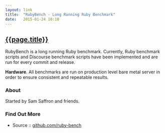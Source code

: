 ```yaml
---
layout: link
title:  "RubyBench - Long Running Ruby Benchmark"
date:   2015-01-24 10:10
---
```


## [{{page.title}}](http://rubybench.org)

RubyBench is a long running Ruby benchmark.
Currently, Ruby benchmark scripts and Discourse benchmark scripts
have been implemented and are run for every commit and release.

**Hardware**. All benchmarks are run on production level bare metal server
in order to ensure consistent and repeatable results.

### About

Started by Sam Saffron and friends.

### Find Out More

- Source :: [github.com/ruby-bench](https://github.com/ruby-bench)
